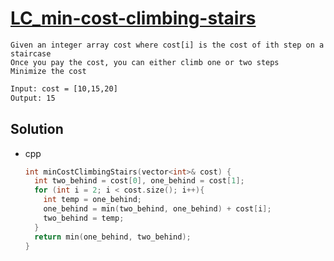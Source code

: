 # [LC_min-cost-climbing-stairs](https://leetcode.com/problems/min-cost-climbing-stairs)

```en
Given an integer array cost where cost[i] is the cost of ith step on a staircase
Once you pay the cost, you can either climb one or two steps
Minimize the cost
```

```txt
Input: cost = [10,15,20]
Output: 15
```

## Solution

* cpp

  ```cpp
  int minCostClimbingStairs(vector<int>& cost) {
    int two_behind = cost[0], one_behind = cost[1];
    for (int i = 2; i < cost.size(); i++){
      int temp = one_behind;
      one_behind = min(two_behind, one_behind) + cost[i];
      two_behind = temp;
    }
    return min(one_behind, two_behind);
  }
  ```
